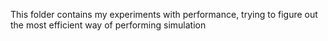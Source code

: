 This folder contains my experiments with performance, trying to figure out the
most efficient way of performing simulation